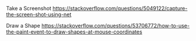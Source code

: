 ﻿
Take a Screenshot
https://stackoverflow.com/questions/5049122/capture-the-screen-shot-using-net


Draw a Shape
https://stackoverflow.com/questions/53706772/how-to-use-the-paint-event-to-draw-shapes-at-mouse-coordinates